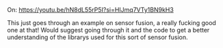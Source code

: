 On: https://youtu.be/hN8dL55rP5I?si=HIJmq7VTy1BN9kH3

This just goes through an example on sensor fusion, a really fucking good one at that! Would suggest going through it and the code to get a better understanding of the librarys used for this sort of sensor fusion.
